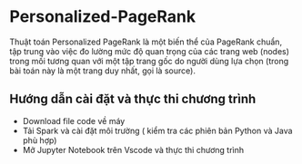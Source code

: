# Personalized-PageRank
Thuật toán Personalized PageRank là một biến thể của PageRank chuẩn, tập trung vào việc đo
lường mức độ quan trọng của các trang web (nodes) trong mối tương quan với một tập trang gốc
do người dùng lựa chọn (trong bài toán này là một trang duy nhất, gọi là source).
## Hướng dẫn cài đặt và thực thi chương trình
  - Download file code về máy
  - Tải Spark và cài đặt môi trường ( kiểm tra các phiên bản Python và Java phù hợp)
  - Mở Jupyter Notebook trên Vscode và thực thi chương trình
